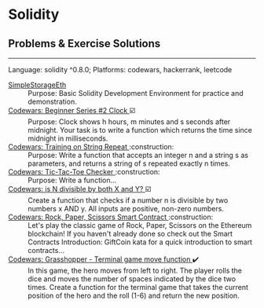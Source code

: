 # Solidity
## Problems & Exercise Solutions

<hr/>

Language: solidity ^0.8.0;
Platforms: codewars, hackerrank, leetcode


<dl>
	<dt>
		<a href="./SimpleStorageEth">SimpleStorageEth</a>
	</dt>
	<dd>
		Purpose: Basic Solidity Development Environment for practice and demonstration.
	</dd>
	<dt>
		<a href="https://www.codewars.com/kata/55f9bca8ecaa9eac7100004a/train/solidity"> Codewars: Beginner Series #2 Clock </a> ☑️
	</dt>
	<dd>
		Purpose: Clock shows h hours, m minutes and s seconds after midnight. Your task is to write a function which returns the time since midnight in milliseconds.
	</dd>
	<dt>
		<a href="https://www.codewars.com/kata/57a0e5c372292dd76d000d7e/train/solidity"> Codewars: Training on String Repeat </a> :construction:
	</dt>
	<dd>
		Purpose: Write a function that accepts an integer n and a string s as parameters, and returns a string of s repeated exactly n times.
	</dd>
	<dt>
		<a href="https://www.codewars.com/kata/525caa5c1bf619d28c000335/train/solidity"> Codewars: Tic-Tac-Toe Checker </a> :construction:
	</dt>
	<dd>
		Purpose: Write a function...
	</dd>
	<dt>
		<a href="https://www.codewars.com/kata/5545f109004975ea66000086/train/solidity" traget="blank"> Codewars: is N divisible by both X and Y? </a>☑️
	</dt>
	<dd>
		Create a function that checks if a number n is divisible by two numbers x AND y. All inputs are positive, non-zero numbers.
	</dd>
	<dt>
		<a href="https://www.codewars.com/kata/59c13f288bcb77dbfe00091f/train/solidity"> Codewars: Rock, Paper, Scissors Smart Contract <a> :construction:
	</dt>
	<dd>
		Let's play the classic game of Rock, Paper, Scissors on the Ethereum blockchain! If you haven't already done so check out the Smart
		Contracts Introduction: GiftCoin kata for a quick introduction to smart contracts...
	</dd>
 	<dt>
		<a href="https://www.codewars.com/kata/563a631f7cbbc236cf0000c2/train/solidity"> Codewars: Grasshopper - Terminal game move function </a> ✔️
	</dt>
 	<dd>
	 	In this game, the hero moves from left to right. The player rolls the dice and moves the number of spaces indicated by the 
		dice two times. Create a function for the terminal game that takes the current position of the hero and the roll (1-6) and 
		return the new position.
	</dd>
</dl>
